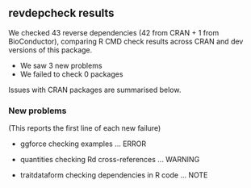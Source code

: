 ## revdepcheck results

We checked 43 reverse dependencies (42 from CRAN + 1 from BioConductor), comparing R CMD check results across CRAN and dev versions of this package.

 * We saw 3 new problems
 * We failed to check 0 packages

Issues with CRAN packages are summarised below.

### New problems
(This reports the first line of each new failure)

* ggforce
  checking examples ... ERROR

* quantities
  checking Rd cross-references ... WARNING

* traitdataform
  checking dependencies in R code ... NOTE

